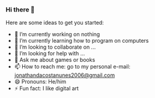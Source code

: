 ### Hi there 👋

Here are some ideas to get you started:

- 🔭 I’m currently working on nothing
- 🌱 I’m currently learning how to program on computers
- 👯 I’m looking to collaborate on ...
- 🤔 I’m looking for help with ...
- 💬 Ask me about games or books
- 📫 How to reach me: go to my personal e-mail: jonathandacostanunes2006@gmail.com
- 😄 Pronouns: He/him
- ⚡ Fun fact: I like digital art

